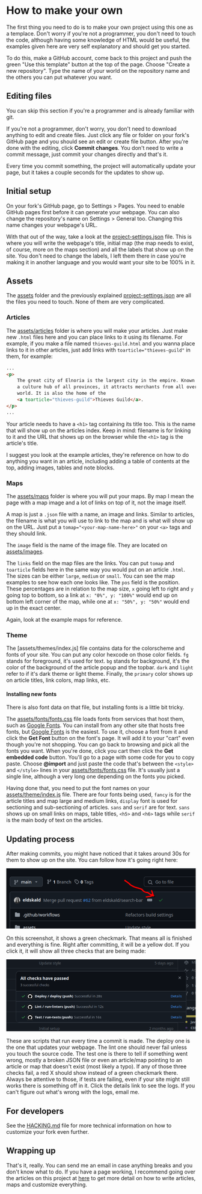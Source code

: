 # How to make your own

The first thing you need to do is to make your own project using this one as a templace. Don't worry if you're not a programmer, you don't need to touch the code, although having some knowledge of HTML would be useful, the examples given here are very self explanatory and should get you started.

To do this, make a GitHub account, come back to this project and push the green "Use this template" button at the top of the page. Choose "Create a new repository". Type the name of your world on the repository name and the others you can put whatever you want.


## Editing files

You can skip this section if you're a programmer and is already familiar with git.

If you're not a programmer, don't worry, you don't need to download anything to edit and create files. Just click any file or folder on your fork's GitHub page and you should see an edit or create file button. After you're done with the editing, click **Commit changes**. You don't need to write a commit message, just commit your changes directly and that's it.

Every time you commit something, the project will automatically update your page, but it takes a couple seconds for the updates to show up.

## Initial setup

On your fork's GitHub page, go to Settings > Pages. You need to enable GitHub pages first before it can generate your webpage. You can also change the repository's name on Settings > General too. Changing this name changes your webpage's URL.

With that out of the way, take a look at the [project-settings.json](project-settings.json) file. This is where you will write the webpage's title, initial map (the map needs to exist, of course, more on the maps section) and all the labels that show up on the site. You don't need to change the labels, I left them there in case you're making it in another language and you would want your site to be 100% in it.

## Assets

The [assets](assets/) folder and the previously explained [project-settings.json](project-settings.json) are all the files you need to touch. None of them are very complicated.

### Articles

The [assets/articles](assets/articles/) folder is where you will make your articles. Just make new `.html` files here and you can place links to it using its filename. For example, if you make a file named `thieves-guild.html` and you wanna place links to it in other articles, just add links with `toarticle="thieves-guild"` in them, for example:

```html
...
<p>
    The great city of Elnoria is the largest city in the empire. Known for being
    a culture hub of all provinces, it attracts merchants from all over the
    world. It is also the home of the
    <a toarticle="thieves-guild">Thieves Guild</a>.
</p>
...
```

Your article needs to have a `<h1>` tag containing its title too. This is the name that will show up on the articles index. Keep in mind: filename is for linking to it and the URL that shows up on the browser while the `<h1>` tag is the article's title.

I suggest you look at the example articles, they're reference on how to do anything you want in an article, including adding a table of contents at the top, adding images, tables and note blocks.

### Maps

The [assets/maps](assets/maps/) folder is where you will put your maps. By map I mean the page with a map image and a lot of links on top of it, not the image itself.

A map is just a `.json` file with a name, an image and links. Similar to articles, the filename is what you will use to link to the map and is what will show up on the URL. Just put a `tomap="<your-map-name-here>"` on your `<a>` tags and they should link.

The `image` field is the name of the image file. They are located on [assets/images](assets/images/).

The `links` field on the map files are the links. You can put `tomap` and `toarticle` fields here in the same way you would put on an article `.html`. The sizes can be either `large`, `medium` or `small`. You can see the map examples to see how each one looks like. The `pos` field is the position. These percentages are in relation to the map size, `x` going left to right and `y` going top to bottom, so a link at `x: "0%", y: "100%"` would end up on bottom left corner of the map, while one at `x: "50%", y: "50%"` would end up in the exact center.

Again, look at the example maps for reference.

### Theme

The [assets/themes/index.js] file contains data for the colorscheme and fonts of your site. You can put any color hexcode on those color fields. `fg` stands for foreground, it's used for text. `bg` stands for background, it's the color of the background of the article popup and the topbar. `dark` and `light` refer to if it's dark theme or light theme. Finally, the `primary` color shows up on article titles, link colors, map links, etc.

#### Installing new fonts

There is also font data on that file, but installing fonts is a little bit tricky.

The [assets/fonts/fonts.css](assets/fonts/fonts.css) file loads fonts from services that host them, such as [Google Fonts](https://fonts.google.com). You can install from any other site that hosts free fonts, but [Google Fonts](https://fonts.google.com) is the easiest. To use it, choose a font from it and click the **Get Font** button on the font's page. It will add it to your "cart" even though you're not shopping. You can go back to browsing and pick all the fonts you want. When you're done, click you cart then click the **Get embedded code** button. You'll go to a page with some code for you to copy paste. Choose **@import** and just paste the code that's between the `<style>` and `</style>` lines in your [assets/fonts/fonts.css](assets/fonts/fonts.css) file. It's usually just a single line, although a very long one depending on the fonts you picked.

Having done that, you need to put the font names on your [assets/theme/index.js](assets/theme/index.js) file. There are four fonts being used, `fancy` is for the article titles and map large and medium links, `display` font is used for sectioning and sub-sectioning of articles. `sans` and `serif` are for text. `sans` shows up on small links on maps, table titles, `<h5>` and `<h6>` tags while `serif` is the main body of text on the articles.

## Updating process

After making commits, you might have noticed that it takes around 30s for them to show up on the site. You can follow how it's going right here:

![](assets/images/github-actions-1.png)

On this screenshot, it shows a green checkmark. That means all is finished and everything is fine. Right after committing, it will be a yellow dot. If you click it, it will show all three checks that are being made:

![](assets/images/github-actions-2.png)

These are scripts that run every time a commit is made. The deploy one is the one that updates your webpage. The lint one should never fail unless you touch the source code. The test one is there to tell if something went wrong, mostly a broken JSON file or even an article/map pointing to an article or map that doesn't exist (most likely a typo). If any of those three checks fail, a red X should show instead of a green checkmark there. Always be attentive to those, if tests are failing, even if your site might still works there is something off in it. Click the details link to see the logs. If you can't figure out what's wrong with the logs, email me.

## For developers

See the [HACKING.md](HACKING.md) file for more technical information on how to customize your fork even further.

## Wrapping up

That's it, really. You can send me an email in case anything breaks and you don't know what to do. If you have a page working, I recommend going over the articles on this project at [here](https://eldskald.github.io/fantasy-world-wiki) to get more detail on how to write articles, maps and customize everything.
